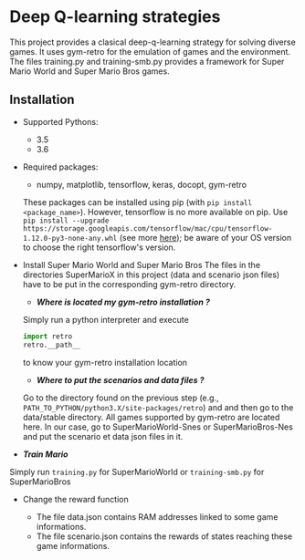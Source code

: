 # Deep Q-learning strategies
This project provides a clasical deep-q-learning strategy for solving diverse games.
It uses gym-retro for the emulation of games and the environment.
The files training.py and training-smb.py provides a framework for Super Mario World and Super Mario Bros games.
## Installation 
- Supported Pythons:
    - 3.5
    - 3.6

- Required packages:
    - numpy, matplotlib, tensorflow, keras, docopt, gym-retro

    These packages can be installed using pip (with ```pip install <package_name>```).
    However, tensorflow is no more available on pip.
    Use ```pip install --upgrade  https://storage.googleapis.com/tensorflow/mac/cpu/tensorflow-1.12.0-py3-none-any.whl```
    (see more [here](https://www.tensorflow.org/install/pip)); be aware of your OS version to choose the right tensorflow's version.

- Install Super Mario World and Super Mario Bros
The files in the directories SuperMarioX in this project (data and scenario json files) have
to be put in the corresponding gym-retro directory.
    - ***Where is located my gym-retro installation ?***
    
    Simply run a python interpreter and execute
    ```python
  import retro
  retro.__path__
    ```
	to know your gym-retro installation location
	- ***Where to put the scenarios and data files ?***
	
	Go to the directory found on the previous step (e.g., ```PATH_TO_PYTHON/python3.X/site-packages/retro```) and
	and then go to the data/stable directory. All games supported by gym-retro are located here.
	In our case, go to SuperMarioWorld-Snes or SuperMarioBros-Nes and put the scenario et data json files in it.

- ***Train Mario***

Simply run ```training.py``` for SuperMarioWorld or ```training-smb.py``` for SuperMarioBros

- Change the reward function

	- The file data.json contains RAM addresses linked to some game informations.
	- The file scenario.json contains the rewards of states reaching these game informations.

